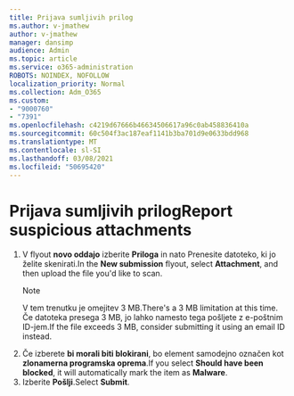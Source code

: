 ```yaml
---
title: Prijava sumljivih prilog
ms.author: v-jmathew
author: v-jmathew
manager: dansimp
audience: Admin
ms.topic: article
ms.service: o365-administration
ROBOTS: NOINDEX, NOFOLLOW
localization_priority: Normal
ms.collection: Adm_O365
ms.custom:
- "9000760"
- "7391"
ms.openlocfilehash: c4219d67666b46634506617a96c0ab458836410a
ms.sourcegitcommit: 60c504f3ac187eaf1141b3ba701d9e0633bdd968
ms.translationtype: MT
ms.contentlocale: sl-SI
ms.lasthandoff: 03/08/2021
ms.locfileid: "50695420"
---
```

# <a name="report-suspicious-attachments"></a><span data-ttu-id="94308-102">Prijava sumljivih prilog</span><span class="sxs-lookup"><span data-stu-id="94308-102">Report suspicious attachments</span></span>

1. <span data-ttu-id="94308-103">V flyout **novo oddajo** izberite **Priloga** in nato Prenesite datoteko, ki jo želite skenirati.</span><span class="sxs-lookup"><span data-stu-id="94308-103">In the **New submission** flyout, select **Attachment**, and then upload the file you'd like to scan.</span></span>
    > [!NOTE]
    > <span data-ttu-id="94308-104">V tem trenutku je omejitev 3 MB.</span><span class="sxs-lookup"><span data-stu-id="94308-104">There's a 3 MB limitation at this time.</span></span> <span data-ttu-id="94308-105">Če datoteka presega 3 MB, jo lahko namesto tega pošljete z e-poštnim ID-jem.</span><span class="sxs-lookup"><span data-stu-id="94308-105">If the file exceeds 3 MB, consider submitting it using an email ID instead.</span></span>
2. <span data-ttu-id="94308-106">Če izberete **bi morali biti blokirani**, bo element samodejno označen kot **zlonamerna programska oprema**.</span><span class="sxs-lookup"><span data-stu-id="94308-106">If you select **Should have been blocked**, it will automatically mark the item as **Malware**.</span></span>
3. <span data-ttu-id="94308-107">Izberite **Pošlji**.</span><span class="sxs-lookup"><span data-stu-id="94308-107">Select **Submit**.</span></span>

